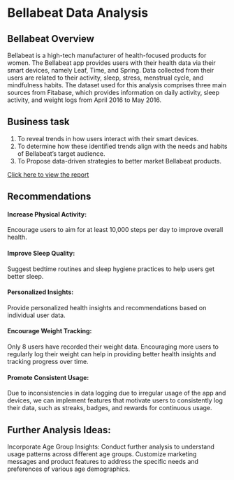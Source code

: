 # Bellabeat Data Analysis
## Bellabeat Overview
Bellabeat is a high-tech manufacturer of health-focused products for women. The Bellabeat app provides users with their health data via their smart devices, namely Leaf, Time, and Spring. Data collected from their users are related to their activity, sleep, stress, menstrual cycle, and mindfulness habits. The dataset used for this analysis comprises three main sources from Fitabase, which provides information on daily activity, sleep activity, and weight logs from April 2016 to May 2016.

## Business task
1. To reveal trends in how users interact with their smart devices.
2. To determine how these identified trends align with the needs and habits of Bellabeat’s target audience.
3. To Propose data-driven strategies to better market Bellabeat products.

[Click here to view the report](https://github.com/debjiro/Bellabeat-Data-Analysis/blob/main/Bella_beat_final%20(1).html)

## Recommendations

#### Increase Physical Activity:
Encourage users to aim for at least 10,000 steps per day to improve overall health.

#### Improve Sleep Quality:
Suggest bedtime routines and sleep hygiene practices to help users get better sleep.

#### Personalized Insights:
Provide personalized health insights and recommendations based on individual user data.

#### Encourage Weight Tracking:
Only 8 users have recorded their weight data. Encouraging more users to regularly log their weight can help in providing better health insights and tracking progress over time.


#### Promote Consistent Usage:
Due to inconsistencies in data logging due to irregular usage of the app and devices, we can implement features that motivate users to consistently log their data, such as streaks, badges, and rewards for continuous usage.

## Further Analysis Ideas: 
Incorporate Age Group Insights:
Conduct further analysis to understand usage patterns across different age groups.
Customize marketing messages and product features to address the specific needs and preferences of various age demographics.

